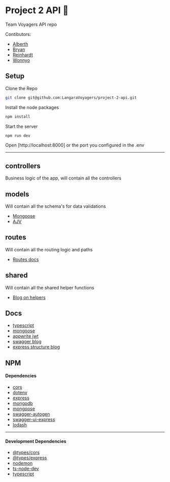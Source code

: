 # Project 2 API 🚀
Team Voyagers API repo

Contibutors:
- [Alberth](https://github.com/ALFAROSO)
- [Bryan](https://github.com/BryanCaldeira)
- [Reinhardt](https://github.com/ReinhardtBotha)
- [Wonnyo](https://github.com/whamester)

## Setup

Clone the Repo
```bash
git clone git@github.com:LangaraVoyagers/project-2-api.git
```

Install the node packages
```bash
npm install
```

Start the server

```bash
npm run dev
```
Open [http://localhost:8000] or the port you configured in the .env

---

## controllers
Business logic of the app, will contain all the controllers
## models 
Will contain all the schema's for data validations
- [Mongoose](https://mongoosejs.com/docs/guide.html)
- [AJV](https://ajv.js.org/options.html)

## routes
Will contain all the routing logic and paths
- [Routes docs](https://developer.mozilla.org/en-US/docs/Learn/Server-side/Express_Nodejs/routes)

## shared
Will contain all the shared helper functions
- [Blog on helpers](https://medium.com/@usamayousuf_62526/helper-functions-road-towards-clean-code-e3fc50b18933)

## Docs
- [typescript](https://www.typescriptlang.org/docs/handbook/intro.html)
- [mongoose](https://mongoosejs.com/docs/)
- [appwrite jwt](https://appwrite.io/docs/products/auth/jwt)
- [swagger blog](https://rajputankit22.medium.com/how-to-add-swagger-to-nodejs-rest-api-7caa870741be)
- [express structure blog](https://medium.com/codechef-vit/a-better-project-structure-with-express-and-node-js-c23abc2d736f)

## NPM
#### Dependencies
- [cors](https://www.npmjs.com/package/cors)
- [dotenv](https://www.npmjs.com/package/dotenv#-manage-multiple-environments)
- [express](https://www.npmjs.com/package/express)
- [mongodb](https://www.npmjs.com/package/mongodb)
- [mongoose](https://www.npmjs.com/package/mongoose)
- [swagger-autogen](https://www.npmjs.com/package/swagger-autogen)
- [swagger-ui-express](https://www.npmjs.com/package/swagger-ui-express)
- [lodash](https://www.npmjs.com/package/lodash)
---

#### Development Dependencies
- [@types/cors](https://www.npmjs.com/package/@types/cors)
- [@types/express](https://www.npmjs.com/package/@types/express)
- [nodemon](https://www.npmjs.com/package/nodemon)
- [ts-node-dev](https://www.npmjs.com/package/ts-node-dev)
- [typescript](https://www.npmjs.com/package/typescript)